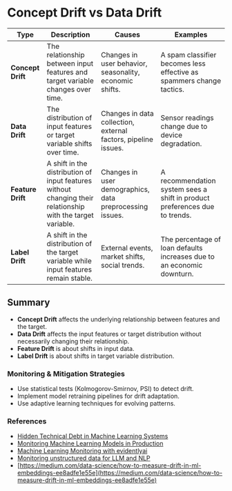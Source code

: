 # Concept Drift vs Data Drift

| Type           | Description | Causes | Examples |
|---------------|------------|--------|----------|
| **Concept Drift** | The relationship between input features and target variable changes over time. | Changes in user behavior, seasonality, economic shifts. | A spam classifier becomes less effective as spammers change tactics. |
| **Data Drift** | The distribution of input features or target variable shifts over time. | Changes in data collection, external factors, pipeline issues. | Sensor readings change due to device degradation. |
| **Feature Drift** | A shift in the distribution of input features without changing their relationship with the target variable. | Changes in user demographics, data preprocessing issues. | A recommendation system sees a shift in product preferences due to trends. |
| **Label Drift** | A shift in the distribution of the target variable while input features remain stable. | External events, market shifts, social trends. | The percentage of loan defaults increases due to an economic downturn. |

## Summary
- **Concept Drift** affects the underlying relationship between features and the target.
- **Data Drift** affects the input features or target distribution without necessarily changing their relationship.
- **Feature Drift** is about shifts in input data.
- **Label Drift** is about shifts in target variable distribution.

### Monitoring & Mitigation Strategies
- Use statistical tests (Kolmogorov-Smirnov, PSI) to detect drift.
- Implement model retraining pipelines for drift adaptation.
- Use adaptive learning techniques for evolving patterns.

### References
- [Hidden Technical Debt in Machine Learning Systems](https://proceedings.neurips.cc/paper/2015/file/86df7dcfd896fcaf2674f757a2463eba-Paper.pdf)
- [Monitoring Machine Learning Models in Production](https://towardsdatascience.com/monitoring-machine-learning-models-in-production-how-to-track-data-quality-and-integrity-391435c8a299/)
- [Machine Learning Monitoring with evidentlyai](https://www.evidentlyai.com/ml-in-production/model-monitoring)
- [Monitoring unstructured data for LLM and NLP](https://medium.com/data-science/monitoring-unstructured-data-for-llm-and-nlp-efff42704e5b)
- [https://medium.com/data-science/how-to-measure-drift-in-ml-embeddings-ee8adfe1e55e](https://medium.com/data-science/how-to-measure-drift-in-ml-embeddings-ee8adfe1e55e)